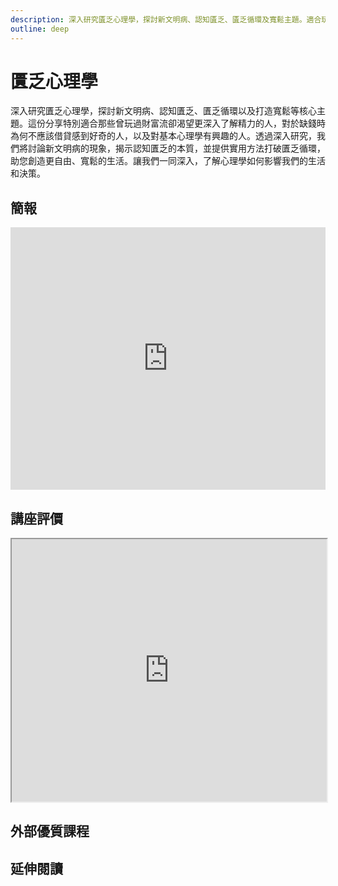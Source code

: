 ```yaml
---
description: 深入研究匱乏心理學，探討新文明病、認知匱乏、匱乏循環及寬鬆主題。適合玩過財富流、對借貸好奇、對心理學有興趣者。透過研究，討論新文明病、認知匱乏、打破匱乏循環方法，助您創造更寬鬆的生活。
outline: deep
---
```


# 匱乏心理學

深入研究匱乏心理學，探討新文明病、認知匱乏、匱乏循環以及打造寬鬆等核心主題。這份分享特別適合那些曾玩過財富流卻渴望更深入了解精力的人，對於缺錢時為何不應該借貸感到好奇的人，以及對基本心理學有興趣的人。透過深入研究，我們將討論新文明病的現象，揭示認知匱乏的本質，並提供實用方法打破匱乏循環，助您創造更自由、寬鬆的生活。讓我們一同深入，了解心理學如何影響我們的生活和決策。

## 簡報

<iframe title="presentation" src="https://docs.google.com/presentation/d/e/2PACX-1vQOMxzKsjo0S-18dohhv0YykyG3Y3Cxn03MgJOomFNZWOAqwZF5wFnyR9e8e3t5xpKnlMNovViS4mC1/embed?start=false&loop=false&delayms=3000" frameborder="0" width="100%" height="420" allowfullscreen="true" mozallowfullscreen="true"
webkitallowfullscreen="true"
></iframe>

## 講座評價

<iframe src="https://docs.google.com/spreadsheets/d/e/2PACX-1vRvifrIVGU8_0nr3dP5cK9quVEOb2FoBMHAQhnxra1gJIu_Mo1fZ8eDI0UzpWCxvQLdv9hiH4Z_2OGN/pubhtml?widget=true&amp;headers=false"  width="100%" height="420"></iframe>

## 外部優質課程

<Courses :modelValue="courseItems"></Courses>

## 延伸閱讀

<Books :modelValue="bookItems"></Books>

<script setup>
import Courses from '../components/courses.vue'
import Books from '../components/books.vue'

const courseItems = [
    {
        image: '/life/springTime.png',
        description: `韶光心理學苑（Springtime Psychology Academy,簡稱SPA）由許庭韶諮商心理師所創立，集結NLP與心理學相關的專業人士，希冀能將助人NLP的觀點，搭配心理學的知識，透過淺顯易懂的活動體驗，幫助人們可以擁有更多的彈性思維與技巧方法面對人生困境！`,
        name: '韶光心理學苑',
        url: 'https://www.accupass.com/organizer/detail/2008300219423146378210/',
    },
]

const bookItems = [
    {
        id: '11100905774',
        name: '匱乏經濟學：為什麼擁有的老是比想要的少？面對匱乏感最強烈的時刻，你該如何做聰明抉擇？',
        desc: `<p>行為經濟學是認知心理學與經濟學的新領域，探討人在什麼認知之下做了什麼決定，不管是在臉書上按了「讚」，還是決定購買（或不買）某個東西，都有心理學的基礎，也有經濟學的意義。《匱乏經濟學》以行為經濟學的最新研究、令人印象深刻的有趣案例，提供了理解的新方式，也告訴個人與組織要如何管理匱乏。</p>`,
    },
    {
        id: '11100977275',
        name: '直覺陷阱：擺脫認知偏誤，擁有理性又感性的30個超強心理素質',
        desc: `<p>你的直覺充滿陷阱！
個人的認知偏誤，在在都影響到我們對外界人事物的判斷，
一旦判斷失準，可能就會造成生活素質受到影響，甚至影響到心理健康度。
本書30個章節當中所提出的各種效應與現象，幾乎都是現代人常常會犯的認知偏誤。
認知偏誤本身並不可怕，可怕的是大家不知道自己具有認知偏誤。</p>`,
    },
]
</script>
